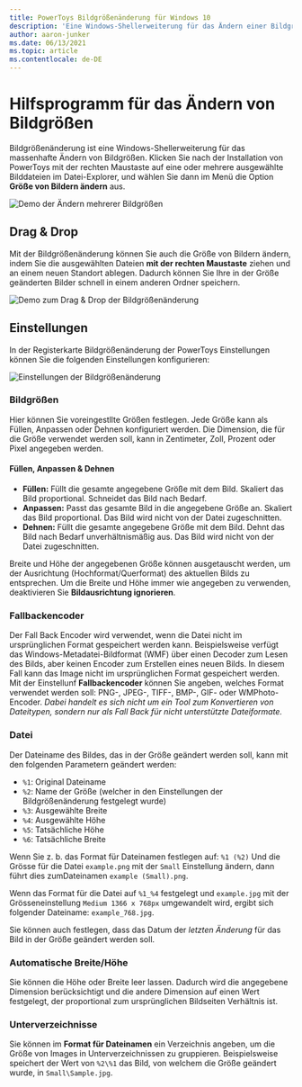 ```yaml
---
title: PowerToys Bildgrößenänderung für Windows 10
description: 'Eine Windows-Shellerweiterung für das Ändern einer Bildgröße'
author: aaron-junker
ms.date: 06/13/2021
ms.topic: article
ms.contentlocale: de-DE
---
```

# <a name="image-resizer-utility"></a>Hilfsprogramm für das Ändern von Bildgrößen

Bildgrößenänderung ist eine Windows-Shellerweiterung für das massenhafte Ändern von Bildgrößen. Klicken Sie nach der Installation von PowerToys mit der rechten Maustaste auf eine oder mehrere ausgewählte Bilddateien im Datei-Explorer, und wählen Sie dann im Menü die Option **Größe von Bildern ändern** aus.

![Demo der Ändern mehrerer Bildgrößen](../images/powertoys-resize-images.gif)

## <a name="drag-and-drop"></a>Drag & Drop

Mit der Bildgrößenänderung können Sie auch die Größe von Bildern ändern, indem Sie die ausgewählten Dateien **mit der rechten Maustaste** ziehen und an einem neuen Standort ablegen. Dadurch können Sie Ihre in der Größe geänderten Bilder schnell in einem anderen Ordner speichern.

![Demo zum Drag & Drop der Bildgrößenänderung](../images/powertoys-resize-drag-drop.gif)

## <a name="settings"></a>Einstellungen

In der Registerkarte Bildgrößenänderung der PowerToys Einstellungen können Sie die folgenden Einstellungen konfigurieren:

![Einstellungen der Bildgrößenänderung](../images/powertoys-imageresize-settings.png)

### <a name="sizes"></a>Bildgrößen

Hier können Sie voreingestllte Größen festlegen. Jede Größe kann als Füllen, Anpassen oder Dehnen konfiguriert werden. Die Dimension, die für die Größe verwendet werden soll, kann in Zentimeter, Zoll, Prozent oder Pixel angegeben werden.

#### <a name="fill-vs-fit-vs-stretch"></a>Füllen, Anpassen & Dehnen

- **Füllen:** Füllt die gesamte angegebene Größe mit dem Bild. Skaliert das Bild proportional. Schneidet das Bild nach Bedarf.
- **Anpassen:** Passt das gesamte Bild in die angegebene Größe an. Skaliert das Bild proportional. Das Bild wird nicht von der Datei zugeschnitten.
- **Dehnen:** Füllt die gesamte angegebene Größe mit dem Bild. Dehnt das Bild nach Bedarf unverhältnismäßig aus. Das Bild wird nicht von der Datei zugeschnitten.

Breite und Höhe der angegebenen Größe können ausgetauscht werden, um der Ausrichtung (Hochformat/Querformat) des aktuellen Bilds zu entsprechen. Um die Breite und Höhe immer wie angegeben zu verwenden, deaktivieren Sie **Bildausrichtung ignorieren**.


### <a name="fallback-encoding"></a>Fallbackencoder

Der Fall Back Encoder wird verwendet, wenn die Datei nicht im ursprünglichen Format gespeichert werden kann. Beispielsweise verfügt das Windows-Metadatei-Bildformat (WMF) über einen Decoder zum Lesen des Bilds, aber keinen Encoder zum Erstellen eines neuen Bilds. In diesem Fall kann das Image nicht im ursprünglichen Format gespeichert werden. Mit der Einstellunf **Fallbackencoder** können Sie angeben, welches Format verwendet werden soll: PNG-, JPEG-, TIFF-, BMP-, GIF- oder WMPhoto-Encoder. *Dabei handelt es sich nicht um ein Tool zum Konvertieren von Dateitypen, sondern nur als Fall Back für nicht unterstützte Dateiformate.*

### <a name="file"></a>Datei

Der Dateiname des Bildes, das in der Größe geändert werden soll, kann mit den folgenden Parametern geändert werden:

- `%1`: Original Dateiname
- `%2`: Name der Größe (welcher in den Einstellungen der Bildgrößenänderung festgelegt wurde)
- `%3`: Ausgewählte Breite
- `%4`: Ausgewählte Höhe
- `%5`: Tatsächliche Höhe
- `%6`: Tatsächliche Breite

Wenn Sie z. b. das Format für Dateinamen festlegen auf: `%1 (%2)` Und die Grösse für die Datei `example.png` mit der `Small` Einstellung ändern, dann führt dies zumDateinamen `example (Small).png`.

Wenn das Format für die Datei auf  `%1_%4` festgelegt und `example.jpg` mit der Grösseneinstellung `Medium 1366 x 768px` umgewandelt wird, ergibt sich folgender Dateiname: `example_768.jpg`.

Sie können auch festlegen, dass das Datum der *letzten Änderung* für das Bild in der Größe geändert werden soll.

### <a name="auto-widthheight"></a>Automatische Breite/Höhe

Sie können die Höhe oder Breite leer lassen. Dadurch wird die angegebene Dimension berücksichtigt und die andere Dimension auf einen Wert festgelegt, der proportional zum ursprünglichen Bildseiten Verhältnis ist.

### <a name="sub-directories"></a>Unterverzeichnisse

Sie können im **Format für Dateinamen** ein Verzeichnis angeben, um die Größe von Images in Unterverzeichnissen zu gruppieren. Beispielsweise speichert der Wert von `%2\%1` das Bild, von welchem die Größe geändert wurde, in `Small\Sample.jpg`.
